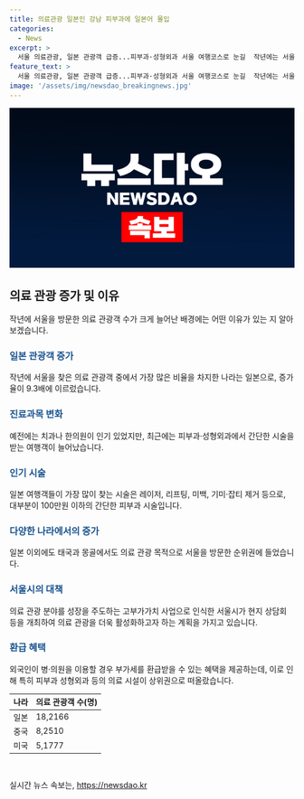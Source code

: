 ```yaml
---
title: 의료관광 일본인 강남 피부과에 일본어 몰입
categories:
  - News
excerpt: >
  서울 의료관광, 일본 관광객 급증...피부과·성형외과 서울 여행코스로 눈길  작년에는 서울을 찾은 의료 관광객이 18만2166명으로 이전해의 9.3배 증가했다. 특히 일본 관광객의 증가율이 높았는데, 그 이유는 서울 여행코스로 명동과 동대문에서 쇼핑을 즐긴 뒤 피부과 시술을 받는 것이 인기를 끌었기 때문이다. 이에 맞춰 홍승욱 보건산업진흥원 단장은 피부과·성형외과 등이 상위권에 오르며 의료 관광 시장을 있는대로 살폈다.
feature_text: >
  서울 의료관광, 일본 관광객 급증...피부과·성형외과 서울 여행코스로 눈길  작년에는 서울을 찾은 의료 관광객이 18만2166명으로 이전해의 9.3배 증가했다. 특히 일본 관광객의 증가율이 높았는데, 그 이유는 서울 여행코스로 명동과 동대문에서 쇼핑을 즐긴 뒤 피부과 시술을 받는 것이 인기를 끌었기 때문이다. 이에 맞춰 홍승욱 보건산업진흥원 단장은 피부과·성형외과 등이 상위권에 오르며 의료 관광 시장을 있는대로 살폈다.
image: '/assets/img/newsdao_breakingnews.jpg'
---
```


<p><img src="/assets/img/newsdao_breakingnews.jpg" alt="koreaapp 속보" /></p>

<h2 data-ke-size="size26">의료 관광 증가 및 이유</h2>

<p data-ke-size="size16">작년에 서울을 방문한 의료 관광객 수가 크게 늘어난 배경에는 어떤 이유가 있는 지 알아보겠습니다.</p>

<h3><b><span style="color: #1a5490;">일본 관광객 증가</span></b></h3>

<p data-ke-size="size16">작년에 서울을 찾은 의료 관광객 중에서 가장 많은 비율을 차지한 나라는 일본으로, 증가율이 9.3배에 이르렀습니다.</p>

<h3><b><span style="color: #1a5490;">진료과목 변화</span></b></h3>

<p data-ke-size="size16">예전에는 치과나 한의원이 인기 있었지만, 최근에는 피부과·성형외과에서 간단한 시술을 받는 여행객이 늘어났습니다.</p>

<h3><b><span style="color: #1a5490;">인기 시술</span></b></h3>

<p data-ke-size="size16">일본 여행객들이 가장 많이 찾는 시술은 레이저, 리프팅, 미백, 기미·잡티 제거 등으로, 대부분이 100만원 이하의 간단한 피부과 시술입니다.</p>

<h3><b><span style="color: #1a5490;">다양한 나라에서의 증가</span></b></h3>

<p data-ke-size="size16">일본 이외에도 태국과 몽골에서도 의료 관광 목적으로 서울을 방문한 순위권에 들었습니다.</p>

<h3><b><span style="color: #1a5490;">서울시의 대책</span></b></h3>

<p data-ke-size="size16">의료 관광 분야를 성장을 주도하는 고부가가치 사업으로 인식한 서울시가 현지 상담회 등을 개최하여 의료 관광을 더욱 활성화하고자 하는 계획을 가지고 있습니다.</p>

<h3><b><span style="color: #1a5490;">환급 혜택</span></b></h3>

<p data-ke-size="size16">외국인이 병·의원을 이용할 경우 부가세를 환급받을 수 있는 혜택을 제공하는데, 이로 인해 특히 피부과 성형외과 등의 의료 시설이 상위권으로 떠올랐습니다.</p>

<table>
    <thead>
        <tr>
            <th><b>나라</b></th>
            <th><b>의료 관광객 수(명)</b></th>
        </tr>
    </thead>
    <tbody>
        <tr>
            <td>일본</td>
            <td>18,2166</td>
        </tr>
        <tr>
            <td>중국</td>
            <td>8,2510</td>
        </tr>
        <tr>
            <td>미국</td>
            <td>5,1777</td>
        </tr>
    </tbody>
</table>

<p data-ke-size="size16">&nbsp;</p>
실시간 뉴스 속보는, <a href="https://newsdao.kr" rel="dofollow">https://newsdao.kr</a>


